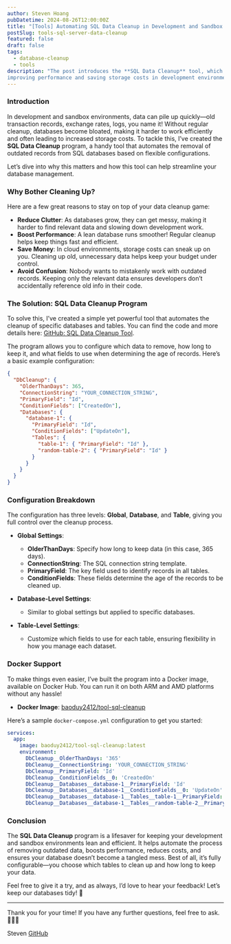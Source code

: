 ```yaml
---
author: Steven Hoang
pubDatetime: 2024-08-26T12:00:00Z
title: "[Tools] Automating SQL Data Cleanup in Development and Sandbox Environments"
postSlug: tools-sql-server-data-cleanup
featured: false
draft: false
tags:
  - database-cleanup
  - tools
description: "The post introduces the **SQL Data Cleanup** tool, which automates the removal of old records from SQL databases, 
improving performance and saving storage costs in development environments. It includes configuration options and Docker support for easy setup."
---
```


### Introduction

In development and sandbox environments, data can pile up quickly—old transaction records, exchange rates, logs, you name it! Without regular cleanup, databases become bloated, making it harder to work efficiently and often leading to increased storage costs. To tackle this, I’ve created the **SQL Data Cleanup** program, a handy tool that automates the removal of outdated records from SQL databases based on flexible configurations.

Let’s dive into why this matters and how this tool can help streamline your database management.

### Why Bother Cleaning Up?

Here are a few great reasons to stay on top of your data cleanup game:

- **Reduce Clutter**: As databases grow, they can get messy, making it harder to find relevant data and slowing down development work.
- **Boost Performance**: A lean database runs smoother! Regular cleanup helps keep things fast and efficient.
- **Save Money**: In cloud environments, storage costs can sneak up on you. Cleaning up old, unnecessary data helps keep your budget under control.
- **Avoid Confusion**: Nobody wants to mistakenly work with outdated records. Keeping only the relevant data ensures developers don’t accidentally reference old info in their code.

### The Solution: SQL Data Cleanup Program

To solve this, I’ve created a simple yet powerful tool that automates the cleanup of specific databases and tables. You can find the code and more details here: [GitHub: SQL Data Cleanup Tool](https://github.com/baoduy/tool-sql-data-cleanup).

The program allows you to configure which data to remove, how long to keep it, and what fields to use when determining the age of records. Here’s a basic example configuration:

```json
{
  "DbCleanup": {
    "OlderThanDays": 365,
    "ConnectionString": "YOUR_CONNECTION_STRING",
    "PrimaryField": "Id",
    "ConditionFields": ["CreatedOn"],
    "Databases": {
      "database-1": {
        "PrimaryField": "Id",
        "ConditionFields": ["UpdateOn"],
        "Tables": {
          "table-1": { "PrimaryField": "Id" },
          "random-table-2": { "PrimaryField": "Id" }
        }
      }
    }
  }
}
```

### Configuration Breakdown

The configuration has three levels: **Global**, **Database**, and **Table**, giving you full control over the cleanup process.

- **Global Settings**:
  - **OlderThanDays**: Specify how long to keep data (in this case, 365 days).
  - **ConnectionString**: The SQL connection string template.
  - **PrimaryField**: The key field used to identify records in all tables.
  - **ConditionFields**: These fields determine the age of the records to be cleaned up.

- **Database-Level Settings**:
  - Similar to global settings but applied to specific databases.

- **Table-Level Settings**:
  - Customize which fields to use for each table, ensuring flexibility in how you manage each dataset.

### Docker Support

To make things even easier, I’ve built the program into a Docker image, available on Docker Hub. You can run it on both ARM and AMD platforms without any hassle!

- **Docker Image**: [baoduy2412/tool-sql-cleanup](https://hub.docker.com/r/baoduy2412/tool-sql-cleanup)

Here’s a sample `docker-compose.yml` configuration to get you started:

```yaml
services:
  app:
    image: baoduy2412/tool-sql-cleanup:latest
    environment:
      DbCleanup__OlderThanDays: '365'
      DbCleanup__ConnectionString: 'YOUR_CONNECTION_STRING'
      DbCleanup__PrimaryField: 'Id'
      DbCleanup__ConditionFields__0: 'CreatedOn'
      DbCleanup__Databases__database-1__PrimaryField: 'Id'
      DbCleanup__Databases__database-1__ConditionFields__0: 'UpdateOn'
      DbCleanup__Databases__database-1__Tables__table-1__PrimaryField: 'Id'
      DbCleanup__Databases__database-1__Tables__random-table-2__PrimaryField: 'Id'
```

### Conclusion

The **SQL Data Cleanup** program is a lifesaver for keeping your development and sandbox environments lean and efficient. It helps automate the process of removing outdated data, boosts performance, reduces costs, and ensures your database doesn’t become a tangled mess. Best of all, it’s fully configurable—you choose which tables to clean up and how long to keep your data.

Feel free to give it a try, and as always, I’d love to hear your feedback! Let’s keep our databases tidy! 🚀

<hr/>

Thank you for your time! If you have any further questions, feel free to ask. 🌟✨🎁

Steven
[GitHub](<[https://github.com/baoduy](https://github.com/baoduy)>)
